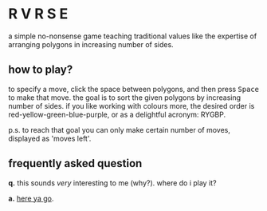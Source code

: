 # R V R S E
a simple no-nonsense game teaching traditional values like the expertise of arranging polygons in increasing number of sides.


## how to play?
to specify a move, click the space between polygons, and then press <kbd>Space</kbd> to make that move. the goal is to sort the given polygons by increasing number of sides. if you like working with colours more, the desired order is red-yellow-green-blue-purple, or as a delightful acronym: RYGBP. 

p.s. to reach that goal you can only make certain number of moves, displayed as 'moves left'.

## frequently asked question

**q.** this sounds _very_ interesting to me (why?). where do i play it?

**a.** [here ya go](https://cahilfil.github.io/rvrse).
